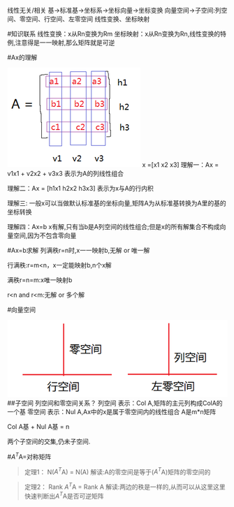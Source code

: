 线性无关/相关
基->标准基->坐标系->坐标向量->坐标变换
向量空间->子空间:列空间、零空间、行空间、左零空间
线性变换、坐标映射

#知识联系
线性变换：x从Rn变换为Rm
坐标映射：x从Rn变换为Rn,线性变换的特例,注意得是一一映射,那么矩阵就是可逆

#Ax的理解

![](assets/markdown-img-paste-20190421164839341.png)
x =[x1  x2  x3]
理解一：Ax = v1x1 + v2x2 + v3x3
表示为A的列线性组合

理解二：Ax = [h1x1  h2x2  h3x3]
表示为x与A的行内积

理解三:
一般x可以当做默认标准基的坐标向量,矩阵A为从标准基转换为A里的基的坐标转换

理解四：Ax=b
x有解,只有当b是A列空间的线性组合;但是x的所有解集合不构成向量空间,因为不包含零向量

#Ax=b求解
列满秩r=n时,x一一映射b,无解 or 唯一解

行满秩:r=m<n，x一定能映射b,n个x解

满秩r=n=m:x唯一映射b

r<n and r<m:无解 or 多个解

#向量空间

![](assets/markdown-img-paste-20190422215939191.png)
##子空间
列空间和零空间关系？
列空间 表示：Col A,矩阵的主元列构成ColA的一个基
零空间 表示：Nul A,Ax中的x是属于零空间内的线性组合
A是m*n矩阵

Col A基 + Nul A基 = n


两个子空间的交集,仍未子空间.

#$A^T$A=对称矩阵
>定理1：
N($A^T$A) = N(A)
解读:A的零空间是等于($A^T$A)矩阵的零空间的

>定理2：
Rank $A^T$A = Rank A
解读:两边的秩是一样的,从而可以从这里这里快速判断出$A^T$A是否可逆矩阵
